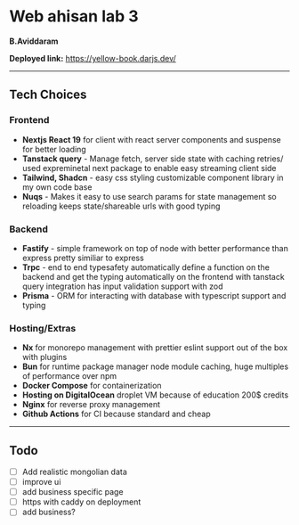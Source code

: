 # Web ahisan lab 3

**B.Aviddaram**

**Deployed link:** https://yellow-book.darjs.dev/

---

## Tech Choices

### Frontend

- **Nextjs React 19** for client with react server components and suspense for better loading
- **Tanstack query** - Manage fetch, server side state with caching retries/ used expreminetal next package to enable easy streaming client side
- **Tailwind, Shadcn** - easy css styling customizable component library in my own code base
- **Nuqs** - Makes it easy to use search params for state management so reloading keeps state/shareable urls with good typing

### Backend

- **Fastify** - simple framework on top of node with better performance than express pretty similiar to express
- **Trpc** - end to end typesafety automatically define a function on the backend and get the typing automatically on the frontend with tanstack query integration has input validation support with zod
- **Prisma** - ORM for interacting with database with typescript support and typing

### Hosting/Extras

- **Nx** for monorepo management with prettier eslint support out of the box with plugins
- **Bun** for runtime package manager node module caching, huge multiples of performance over npm
- **Docker Compose** for containerization
- **Hosting on DigitalOcean** droplet VM because of education 200$ credits
- **Nginx** for reverse proxy management
- **Github Actions** for CI because standard and cheap 
---

## Todo

- [ ] Add realistic mongolian data
- [ ] improve ui
- [ ] add business specific page
- [ ] https with caddy on deployment
- [ ] add business?
